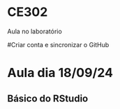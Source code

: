 # CE302
Aula no laboratório

#Criar conta e sincronizar o GitHub

# Aula dia 18/09/24
## Básico do RStudio

